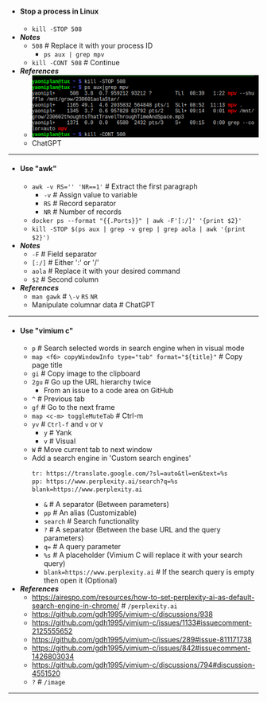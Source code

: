 - #### Stop a process in Linux
    - `kill -STOP 508`
- ***Notes***
    - `508` # Replace it with your process ID
        - `ps aux | grep mpv`
    - `kill -CONT 508` # Continue
- ***References***
    - ![2023-06-04_09-21.png](../assets/2023-06-04_09-21.png)
    - ChatGPT
- ---
- #### Use "awk"
    - `awk -v RS='' 'NR==1'` # Extract the first paragraph
        - `-v` # Assign value to variable
        - `RS` # Record separator
        - `NR` # Number of records
    - `docker ps --format "{{.Ports}}" | awk -F'[:/]' '{print $2}'`
    - `kill -STOP $(ps aux | grep -v grep | grep aola | awk '{print $2}')`
- ***Notes***
    - `-F` # Field separator
    - `[:/]` # Either ':' or '/'
    - `aola` # Replace it with your desired command
    - `$2` # Second column
- ***References***
    - `man gawk` # `\-v` `RS` `NR`
    - Manipulate columnar data # ChatGPT
- ---
- #### Use "vimium c"
    - `p` # Search selected words in search engine when in visual mode
    - `map <f6> copyWindowInfo type="tab" format="${title}"` # Copy page title
    - `gi` # Copy image to the clipboard
    - `2gu` # Go up the URL hierarchy twice
        - From an issue to a code area on GitHub
    - `^` # Previous tab
    - `gf` # Go to the next frame
    - `map <c-m> toggleMuteTab` # Ctrl-m
    - `yv` # `Ctrl-f` and `v` or `V`
        - `y` # Yank
        - `v` # Visual
    - `W` # Move current tab to next window
    - Add a search engine in 'Custom search engines'
      ```
      tr: https://translate.google.com/?sl=auto&tl=en&text=%s
      pp: https://www.perplexity.ai/search?q=%s blank=https://www.perplexity.ai
      ```
        - `&` # A separator (Between parameters)
        - `pp` # An alias (Customizable)
        - `search` # Search functionality
        - `?` # A separator (Between the base URL and the query parameters)
        - `q=` # A query parameter
        - `%s` # A placeholder (Vimium C will replace it with your search query)
        - `blank=https://www.perplexity.ai` # If the search query is empty then open it (Optional)
- ***References***
    - https://airespo.com/resources/how-to-set-perplexity-ai-as-default-search-engine-in-chrome/ # `/perplexity.ai`
    - https://github.com/gdh1995/vimium-c/discussions/938
    - https://github.com/gdh1995/vimium-c/issues/1133#issuecomment-2125555652
    - https://github.com/gdh1995/vimium-c/issues/289#issue-811171738
    - https://github.com/gdh1995/vimium-c/issues/842#issuecomment-1426803034
    - https://github.com/gdh1995/vimium-c/discussions/794#discussion-4551520
    - `?` # `/image`
- ---
